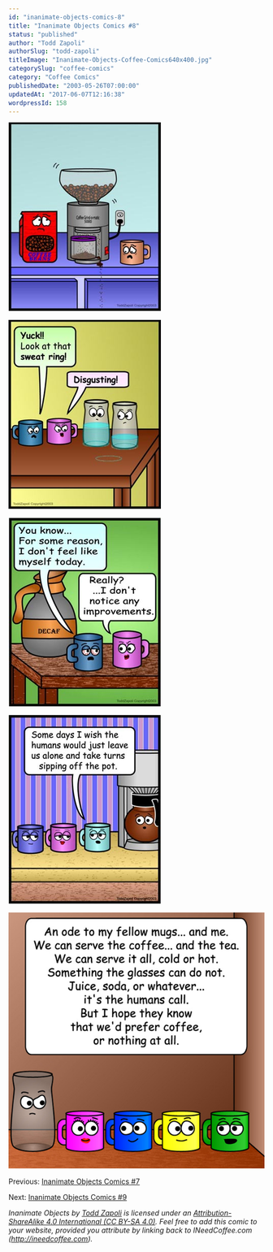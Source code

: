 ```yaml
---
id: "inanimate-objects-comics-8"
title: "Inanimate Objects Comics #8"
status: "published"
author: "Todd Zapoli"
authorSlug: "todd-zapoli"
titleImage: "Inanimate-Objects-Coffee-Comics640x400.jpg"
categorySlug: "coffee-comics"
category: "Coffee Comics"
publishedDate: "2003-05-26T07:00:00"
updatedAt: "2017-06-07T12:16:38"
wordpressId: 158
---
```


![looks of terror](060looks-of-terror300.jpg)

![sweat rings](061sweat-rings300.jpg)

![no improvements](062-no-improvements300.jpg)

![sipping on the pot](063-sipping-of-the-pot300.jpg)

![Ode Fellow Mugs](25Fellow-Mugs.jpg)

Previous: [Inanimate Objects Comics #7](http://ineedcoffee.com/inanimate-objects-comics-7/)

Next: [Inanimate Objects Comics #9](http://ineedcoffee.com/inanimate-objects-comics-9/)

*Inanimate Objects by [Todd Zapoli](http://ineedcoffee.com/) is licensed under an [Attribution-ShareAlike 4.0 International (CC BY-SA 4.0)](https://creativecommons.org/licenses/by-sa/4.0/). Feel free to add this comic to your website, provided you attribute by linking back to INeedCoffee.com (http://ineedcoffee.com).*